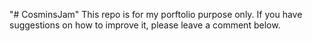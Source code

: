 "# CosminsJam" 
This repo is for my porftolio purpose only. 
If you have suggestions on how to improve it, please leave a comment below. 
